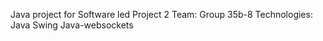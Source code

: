 Java project for Software led Project 2 
Team: Group 35b-8
Technologies:
Java 
Swing
Java-websockets

